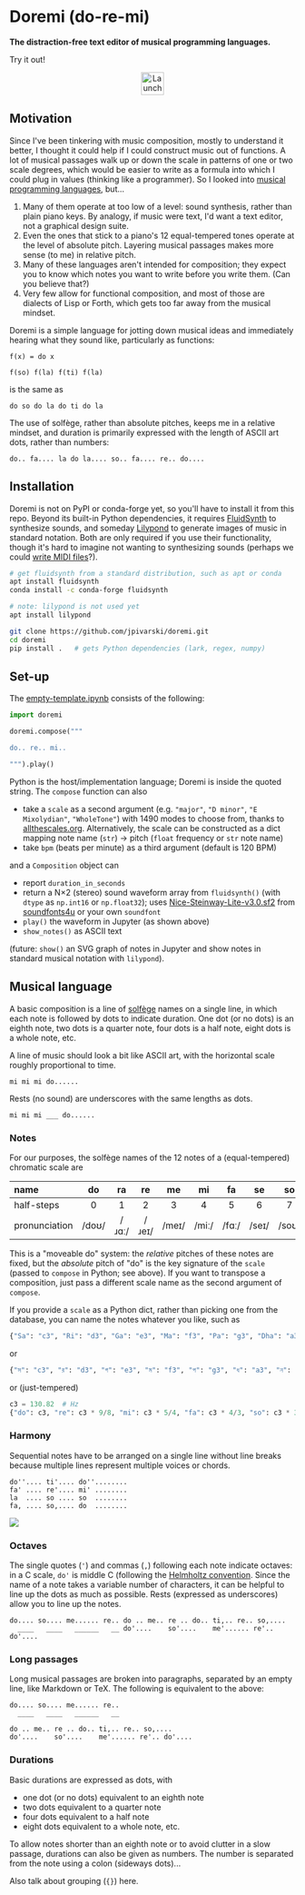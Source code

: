 # Doremi (do-re-mi)

**The distraction-free text editor of musical programming languages.**

Try it out!

<p align="center">
  <a href="https://mybinder.org/v2/gh/jpivarski/doremi/main?urlpath=lab/tree/empty-template.ipynb">
    <img src="https://mybinder.org/badge_logo.svg" alt="Launch Binder" height="40">
  </a>
</p>

## Motivation

Since I've been tinkering with music composition, mostly to understand it better, I thought it could help if I could construct music out of functions. A lot of musical passages walk up or down the scale in patterns of one or two scale degrees, which would be easier to write as a formula into which I could plug in values (thinking like a programmer). So I looked into [musical programming languages](https://en.wikipedia.org/wiki/List_of_audio_programming_languages), but...

   1. Many of them operate at too low of a level: sound synthesis, rather than plain piano keys. By analogy, if music were text, I'd want a text editor, not a graphical design suite.
   2. Even the ones that stick to a piano's 12 equal-tempered tones operate at the level of absolute pitch. Layering musical passages makes more sense (to me) in relative pitch.
   3. Many of these languages aren't intended for composition; they expect you to know which notes you want to write before you write them. (Can you believe that?)
   4. Very few allow for functional composition, and most of those are dialects of Lisp or Forth, which gets too far away from the musical mindset.

Doremi is a simple language for jotting down musical ideas and immediately hearing what they sound like, particularly as functions:

```
f(x) = do x

f(so) f(la) f(ti) f(la)
```

is the same as

```
do so do la do ti do la
```

The use of solfège, rather than absolute pitches, keeps me in a relative mindset, and duration is primarily expressed with the length of ASCII art dots, rather than numbers:

```
do.. fa.... la do la.... so.. fa.... re.. do....
```

## Installation

Doremi is not on PyPI or conda-forge yet, so you'll have to install it from this repo. Beyond its built-in Python dependencies, it requires [FluidSynth](https://www.fluidsynth.org/) to synthesize sounds, and someday [Lilypond](http://lilypond.org/) to generate images of music in standard notation. Both are only required if you use their functionality, though it's hard to imagine not wanting to synthesizing sounds (perhaps we could [write MIDI files](https://pypi.org/project/MIDIUtil)?).

```bash
# get fluidsynth from a standard distribution, such as apt or conda
apt install fluidsynth
conda install -c conda-forge fluidsynth

# note: lilypond is not used yet
apt install lilypond

git clone https://github.com/jpivarski/doremi.git
cd doremi
pip install .   # gets Python dependencies (lark, regex, numpy)
```

## Set-up

The [empty-template.ipynb](https://github.com/jpivarski/doremi/blob/main/empty-template.ipynb) consists of the following:

```python
import doremi

doremi.compose("""

do.. re.. mi..

""").play()
```

Python is the host/implementation language; Doremi is inside the quoted string. The `compose` function can also

   * take a `scale` as a second argument (e.g. `"major"`, `"D minor"`, `"E Mixolydian"`, `"WholeTone"`) with 1490 modes to choose from, thanks to [allthescales.org](https://allthescales.org/). Alternatively, the scale can be constructed as a dict mapping note name (`str`) → pitch (`float` frequency or `str` note name)
   * take `bpm` (beats per minute) as a third argument (default is 120 BPM)

and a `Composition` object can

   * report `duration_in_seconds`
   * return a N×2 (stereo) sound waveform array from `fluidsynth()` (with `dtype` as `np.int16` or `np.float32`); uses [Nice-Steinway-Lite-v3.0.sf2](https://github.com/jpivarski/doremi/blob/main/src/doremi/data/Nice-Steinway-Lite-v3.0.sf2) from [soundfonts4u](https://sites.google.com/site/soundfonts4u/) or your own `soundfont`
   * `play()` the waveform in Jupyter (as shown above)
   * `show_notes()` as ASCII text

(future: `show()` an SVG graph of notes in Jupyter and show notes in standard musical notation with `lilypond`).

## Musical language

A basic composition is a line of [solfège](https://en.wikipedia.org/wiki/Solf%C3%A8ge) names on a single line, in which each note is followed by dots to indicate duration. One dot (or no dots) is an eighth note, two dots is a quarter note, four dots is a half note, eight dots is a whole note, etc.

A line of music should look a bit like ASCII art, with the horizontal scale roughly proportional to time.

```
mi mi mi do......
```

Rests (no sound) are underscores with the same lengths as dots.

```
mi mi mi ___ do......
```

### Notes

For our purposes, the solfège names of the 12 notes of a (equal-tempered) chromatic scale are

| name          | do | ra | re | me | mi | fa | se | so | le | la | te | ti |
|:--------------|:--:|:--:|:--:|:--:|:--:|:--:|:--:|:--:|:--:|:--:|:--:|:--:|
| half-steps    | 0  | 1  | 2  | 3  | 4  | 5  | 6  | 7  | 8  | 9  | 10 | 11 |
| pronunciation | /doʊ/ | /ɹɑː/ | /ɹeɪ/ | /meɪ/ | /miː/ | /fɑː/ | /seɪ/ | /soʊ/ | /leɪ/ | /lɑː/ | /teɪ/ | /tiː/ |

This is a "moveable do" system: the _relative_ pitches of these notes are fixed, but the _absolute_ pitch of "do" is the key signature of the `scale` (passed to `compose` in Python; see above). If you want to transpose a composition, just pass a different scale name as the second argument of `compose`.

If you provide a `scale` as a Python dict, rather than picking one from the database, you can name the notes whatever you like, such as

```python
{"Sa": "c3", "Ri": "d3", "Ga": "e3", "Ma": "f3", "Pa": "g3", "Dha": "a3", "Ni": "b3"}
```

or

```python
{"স": "c3", "র": "d3", "গ": "e3", "ম": "f3", "প": "g3", "ধ": "a3", "ন": "b3"}
```

or (just-tempered)

```python
c3 = 130.82  # Hz
{"do": c3, "re": c3 * 9/8, "mi": c3 * 5/4, "fa": c3 * 4/3, "so": c3 * 3/2, "la": c3 * 5/3, "ti": c3 * 15/8}
```

### Harmony

Sequential notes have to be arranged on a single line without line breaks because multiple lines represent multiple voices or chords.

```
do''.... ti'.... do''........
fa' .... re'.... mi' ........
la  .... so .... so  ........
fa, .... so,.... do  ........
```

![](https://upload.wikimedia.org/wikipedia/commons/thumb/d/de/IV-V-I_in_C.png/320px-IV-V-I_in_C.png)

### Octaves

The single quotes (`'`) and commas (`,`) following each note indicate octaves: in a C scale, `do'` is middle C (following the [Helmholtz convention](https://en.wikipedia.org/wiki/Helmholtz_pitch_notation). Since the name of a note takes a variable number of characters, it can be helpful to line up the dots as much as possible. Rests (expressed as underscores) allow you to line up the notes.

```
do.... so.... me...... re.. do .. me.. re .. do.. ti,.. re.. so,....
  ____   ____   ______   __ do'....    so'....    me'...... re'.. do'....
```

### Long passages

Long musical passages are broken into paragraphs, separated by an empty line, like Markdown or TeX. The following is equivalent to the above:

```
do.... so.... me...... re..
  ____   ____   ______   __

do .. me.. re .. do.. ti,.. re.. so,....
do'....    so'....    me'...... re'.. do'....
```

### Durations

Basic durations are expressed as dots, with

   * one dot (or no dots) equivalent to an eighth note
   * two dots equivalent to a quarter note
   * four dots equivalent to a half note
   * eight dots equivalent to a whole note, etc.

To allow notes shorter than an eighth note or to avoid clutter in a slow passage, durations can also be given as numbers. The number is separated from the note using a colon (sideways dots)...

Also talk about grouping (`{}`) here.
